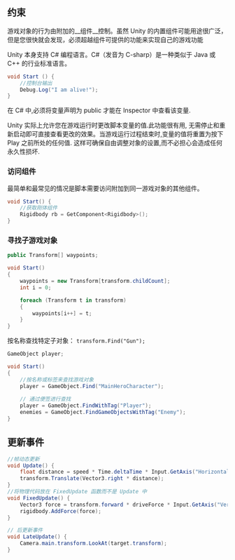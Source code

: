 ## 约束

游戏对象的行为由附加的__组件__控制。虽然 Unity 的内置组件可能用途很广泛，但是您很快就会发现，必须超越组件可提供的功能来实现自己的游戏功能

Unity 本身支持 C# 编程语言。C#（发音为 C-sharp）是一种类似于 Java 或 C++ 的行业标准语言。

```c#
void Start () {
    //控制台输出
    Debug.Log("I am alive!");
}
```

在 C# 中,必须将变量声明为 public 才能在 Inspector 中查看该变量.

Unity 实际上允许您在游戏运行时更改脚本变量的值.此功能很有用, 无需停止和重新启动即可直接查看更改的效果。当游戏运行过程结束时,变量的值将重置为按下 Play 之前所处的任何值. 这样可确保自由调整对象的设置,而不必担心会造成任何永久性损坏.

### 访问组件

最简单和最常见的情况是脚本需要访问附加到同一游戏对象的其他组件。

```c#
void Start() {
    //获取刚体组件
    Rigidbody rb = GetComponent<Rigidbody>();
}
```

### 寻找子游戏对象

```c#
public Transform[] waypoints;

void Start() 
{
    waypoints = new Transform[transform.childCount];
    int i = 0;

    foreach (Transform t in transform)
    {
        waypoints[i++] = t;
    }
}
```

按名称查找特定子对象： `transform.Find("Gun");`

```c#
GameObject player;

void Start() 
{
    //按名称或标签来查找游戏对象
    player = GameObject.Find("MainHeroCharacter");
	
    // 通过便签进行查找
    player = GameObject.FindWithTag("Player");	
    enemies = GameObject.FindGameObjectsWithTag("Enemy");
}
```

## 更新事件

```c#
//帧动态更新
void Update() {
    float distance = speed * Time.deltaTime * Input.GetAxis("Horizontal");
    transform.Translate(Vector3.right * distance);
}
//将物理代码放在 FixedUpdate 函数而不是 Update 中
void FixedUpdate() {
    Vector3 force = transform.forward * driveForce * Input.GetAxis("Vertical");
    rigidbody.AddForce(force);
}

// 后更新事件
void LateUpdate() {
    Camera.main.transform.LookAt(target.transform);
}

```

